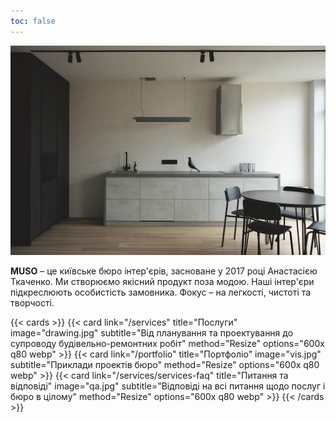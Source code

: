 ```yaml
---
toc: false
---
```


![muso](main.jpg)

**MUSO** – це київське бюро інтер'єрів, засноване у 2017 році Анастасією Ткаченко. Ми створюємо якісний продукт поза модою. Наші інтер'єри підкреслюють особистість замовника. Фокус – на легкості, чистоті та творчості.

{{< cards >}}
  {{< card link="/services" title="Послуги" image="drawing.jpg" subtitle="Від планування та проектування до супроводу будівельно-ремонтних робіт" method="Resize" options="600x q80 webp" >}}
  {{< card link="/portfolio" title="Портфоліо" image="vis.jpg" subtitle="Приклади проектів бюро" method="Resize" options="600x q80 webp" >}}
  {{< card link="/services/services-faq" title="Питання та відповіді" image="qa.jpg" subtitle="Відповіді на всі питання щодо послуг і бюро в цілому" method="Resize" options="600x q80 webp" >}}
{{< /cards >}}